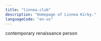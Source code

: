 ```yaml
---
title: "linnea.club"
description: "Homepage of Linnea Kirby."
languageCode: "en-us"
---
```


contemporary renaissance person
